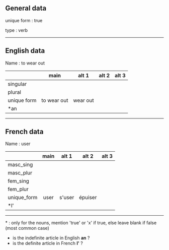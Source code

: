 ## General data

unique form : true

type : verb

---

## English data

Name : to wear out

|             |    main     |  alt 1   | alt 2 | alt 3 |
| :---------- | :---------: | :------: | :---: | ----- |
| singular    |             |          |       |       |
| plural      |             |          |       |       |
| unique form | to wear out | wear out |       |       |
| \*an        |             |          |       |       |

---

## French data

Name : user

|             | main | alt 1  |  alt 2  | alt 3 |
| :---------- | :--: | :----: | :-----: | :---: |
| masc_sing   |      |        |         |       |
| masc_plur   |      |        |         |       |
| fem_sing    |      |        |         |       |
| fem_plur    |      |        |         |       |
| unique_form | user | s'user | épuiser |       |
| \*l'        |      |        |         |       |

---

\* : only for the nouns, mention 'true' or 'x' if true, else leave blank if false (most common case)

- is the indefinite article in English **an** ?
- is the definite article in French **l'** ?
